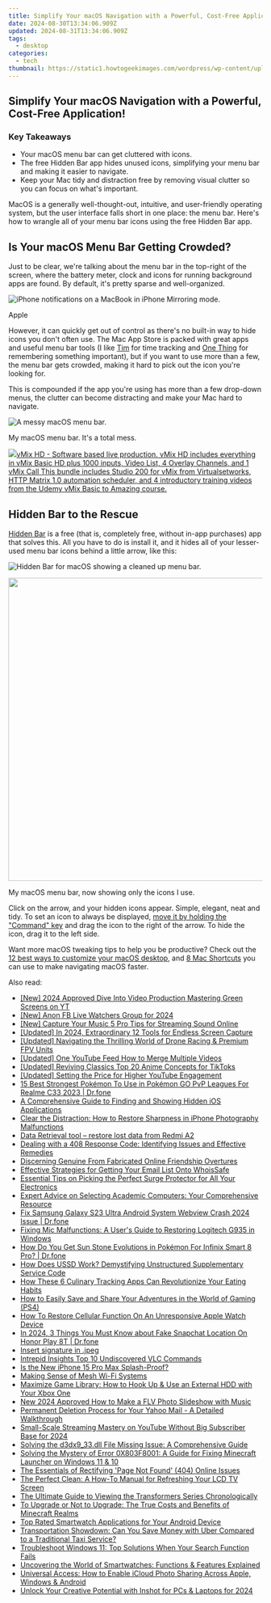 ```yaml
---
title: Simplify Your macOS Navigation with a Powerful, Cost-Free Application!
date: 2024-08-30T13:34:06.909Z
updated: 2024-08-31T13:34:06.909Z
tags:
  - desktop
categories:
  - tech
thumbnail: https://static1.howtogeekimages.com/wordpress/wp-content/uploads/2024/01/52691048039_b942c795dc_o.jpg
---
```


## Simplify Your macOS Navigation with a Powerful, Cost-Free Application!

### Key Takeaways

* Your macOS menu bar can get cluttered with icons.
* The free Hidden Bar app hides unused icons, simplifying your menu bar and making it easier to navigate.
* Keep your Mac tidy and distraction free by removing visual clutter so you can focus on what's important.

 MacOS is a generally well-thought-out, intuitive, and user-friendly operating system, but the user interface falls short in one place: the menu bar. Here's how to wrangle all of your menu bar icons using the free Hidden Bar app.

##  Is Your macOS Menu Bar Getting Crowded?

 Just to be clear, we're talking about the menu bar in the top-right of the screen, where the battery meter, clock and icons for running background apps are found. By default, it's pretty sparse and well-organized.

![iPhone notifications on a MacBook in iPhone Mirroring mode.](https://static1.howtogeekimages.com/wordpress/wp-content/uploads/2024/06/macos-sequoia-iphone-mirroring-iphone-notifications.jpg) 

Apple

 However, it can quickly get out of control as there's no built-in way to hide icons you don't often use. The Mac App Store is packed with great apps and useful menu bar tools (I like [Tim](https://apps.apple.com/gb/app/tim-time-tracker/id1449619230?mt=12 "https://apps.apple.com/gb/app/tim-time-tracker/id1449619230?mt=12") for time tracking and [One Thing](https://apps.apple.com/us/app/one-thing/id1604176982?mt=12 "https://apps.apple.com/us/app/one-thing/id1604176982?mt=12") for remembering something important), but if you want to use more than a few, the menu bar gets crowded, making it hard to pick out the icon you're looking for.

 This is compounded if the app you're using has more than a few drop-down menus, the clutter can become distracting and make your Mac hard to navigate.

![A messy macOS menu bar.](https://static1.howtogeekimages.com/wordpress/wp-content/uploads/2024/07/1-1.png) 

 My macOS menu bar. It's a total mess.

<!-- affiliate ads begin -->
<a href="https://secure.2checkout.com/order/checkout.php?PRODS=4718730&QTY=1&AFFILIATE=108875&CART=1"> <img src="https://secure.avangate.com/images/merchant/ce9a6fb2becc2d235e62b125e9260102/products/copy_vMixCallScreenshot1-large.jpg" border="0">vMix HD - Software based live production. vMix HD includes everything in vMix Basic HD plus 1000 inputs, Video List, 4 Overlay Channels, and 1 vMix Call 
This bundle includes Studio 200 for vMix from Virtualsetworks, HTTP Matrix 1.0 automation scheduler, and 4 introductory training videos from the Udemy vMix Basic to Amazing course. </a>
<!-- affiliate ads end -->
##  Hidden Bar to the Rescue

[Hidden Bar](https://apps.apple.com/us/app/hidden-bar/id1452453066?mt=12 "https://apps.apple.com/us/app/hidden-bar/id1452453066?mt=12") is a free (that is, completely free, without in-app purchases) app that solves this. All you have to do is install it, and it hides all of your lesser-used menu bar icons behind a little arrow, like this:

![Hidden Bar for macOS showing a cleaned up menu bar.](https://static1.howtogeekimages.com/wordpress/wp-content/uploads/2024/07/2-1.png) 

<!-- affiliate ads begin -->
<a href="https://appsumo.8odi.net/c/5597632/2075471/7443" target="_top" id="2075471"><img src="//a.impactradius-go.com/display-ad/7443-2075471" border="0" alt="" width="1200" height="600"/></a><img height="0" width="0" src="https://appsumo.8odi.net/i/5597632/2075471/7443" style="position:absolute;visibility:hidden;" border="0" />
<!-- affiliate ads end -->
 My macOS menu bar, now showing only the icons I use.

 Click on the arrow, and your hidden icons appear. Simple, elegant, neat and tidy. To set an icon to always be displayed, [move it by holding the "Command" key](https://youtube-lab.techidaily.com/n-2024-effortless-entrepreneurship-top-10-easy-to-create-biz-channels-on-youtotube/) and drag the icon to the right of the arrow. To hide the icon, drag it to the left side.

 Want more macOS tweaking tips to help you be productive? Check out the [12 best ways to customize your macOS desktop](https://facebook.techidaily.com/why-facebook-could-be-opening-a-retail-store-near-you-soon/), and [8 Mac Shortcuts](https://screen-capture.techidaily.com/in-2024-affordable-video-capture-maximum-potential-via-obs/) you can use to make navigating macOS faster.

<ins class="adsbygoogle"
     style="display:block"
     data-ad-format="autorelaxed"
     data-ad-client="ca-pub-7571918770474297"
     data-ad-slot="1223367746"></ins>



<ins class="adsbygoogle"
     style="display:block"
     data-ad-client="ca-pub-7571918770474297"
     data-ad-slot="8358498916"
     data-ad-format="auto"
     data-full-width-responsive="true"></ins>

<span class="atpl-alsoreadstyle">Also read:</span>
<div><ul>
<li><a href="https://facebook-record-videos.techidaily.com/new-2024-approved-dive-into-video-production-mastering-green-screens-on-yt/"><u>[New] 2024 Approved  Dive Into Video Production  Mastering Green Screens on YT</u></a></li>
<li><a href="https://facebook-video-files.techidaily.com/new-anon-fb-live-watchers-group-for-2024/"><u>[New] Anon FB Live Watchers Group for 2024</u></a></li>
<li><a href="https://screen-recording.techidaily.com/new-capture-your-music-5-pro-tips-for-streaming-sound-online/"><u>[New] Capture Your Music  5 Pro Tips for Streaming Sound Online</u></a></li>
<li><a href="https://screen-sharing-recording.techidaily.com/updated-in-2024-extraordinary-12-tools-for-endless-screen-capture/"><u>[Updated] In 2024, Extraordinary 12 Tools for Endless Screen Capture</u></a></li>
<li><a href="https://extra-guidance.techidaily.com/updated-navigating-the-thrilling-world-of-drone-racing-and-premium-fpv-units/"><u>[Updated] Navigating the Thrilling World of Drone Racing & Premium FPV Units</u></a></li>
<li><a href="https://facebook-video-share.techidaily.com/updated-one-youtube-feed-how-to-merge-multiple-videos/"><u>[Updated] One YouTube Feed  How to Merge Multiple Videos</u></a></li>
<li><a href="https://tiktok-clips.techidaily.com/updated-reviving-classics-top-20-anime-concepts-for-tiktoks/"><u>[Updated] Reviving Classics  Top 20 Anime Concepts for TikToks</u></a></li>
<li><a href="https://extra-guidance.techidaily.com/updated-setting-the-price-for-higher-youtube-engagement/"><u>[Updated] Setting the Price for Higher YouTube Engagement</u></a></li>
<li><a href="https://pokemon-go-android.techidaily.com/15-best-strongest-pokemon-to-use-in-pokemon-go-pvp-leagues-for-realme-c33-2023-drfone-by-drfone-virtual-android/"><u>15 Best Strongest Pokémon To Use in Pokémon GO PvP Leagues For Realme C33 2023 | Dr.fone</u></a></li>
<li><a href="https://technical-tips.techidaily.com/a-comprehensive-guide-to-finding-and-showing-hidden-ios-applications/"><u>A Comprehensive Guide to Finding and Showing Hidden iOS Applications</u></a></li>
<li><a href="https://technical-tips.techidaily.com/clear-the-distraction-how-to-restore-sharpness-in-iphone-photography-malfunctions/"><u>Clear the Distraction: How to Restore Sharpness in iPhone Photography Malfunctions</u></a></li>
<li><a href="https://phone-solutions.techidaily.com/data-retrieval-tool-restore-lost-data-from-redmi-a2-by-fonelab-android-recover-data/"><u>Data Retrieval tool – restore lost data from Redmi A2</u></a></li>
<li><a href="https://technical-tips.techidaily.com/dealing-with-a-408-response-code-identifying-issues-and-effective-remedies/"><u>Dealing with a 408 Response Code: Identifying Issues and Effective Remedies</u></a></li>
<li><a href="https://technical-tips.techidaily.com/discerning-genuine-from-fabricated-online-friendship-overtures/"><u>Discerning Genuine From Fabricated Online Friendship Overtures</u></a></li>
<li><a href="https://technical-tips.techidaily.com/effective-strategies-for-getting-your-email-list-onto-whoissafe/"><u>Effective Strategies for Getting Your Email List Onto WhoisSafe</u></a></li>
<li><a href="https://technical-tips.techidaily.com/essential-tips-on-picking-the-perfect-surge-protector-for-all-your-electronics/"><u>Essential Tips on Picking the Perfect Surge Protector for All Your Electronics</u></a></li>
<li><a href="https://technical-tips.techidaily.com/expert-advice-on-selecting-academic-computers-your-comprehensive-resource/"><u>Expert Advice on Selecting Academic Computers: Your Comprehensive Resource</u></a></li>
<li><a href="https://howto.techidaily.com/fix-samsung-galaxy-s23-ultra-android-system-webview-crash-2024-issue-drfone-by-drfone-fix-android-problems-fix-android-problems/"><u>Fix Samsung Galaxy S23 Ultra Android System Webview Crash 2024 Issue | Dr.fone</u></a></li>
<li><a href="https://sound-issues.techidaily.com/fixing-mic-malfunctions-a-users-guide-to-restoring-logitech-g935-in-windows/"><u>Fixing Mic Malfunctions: A User's Guide to Restoring Logitech G935 in Windows</u></a></li>
<li><a href="https://android-pokemon-go.techidaily.com/how-do-you-get-sun-stone-evolutions-in-pokemon-for-infinix-smart-8-pro-drfone-by-drfone-virtual-android/"><u>How Do You Get Sun Stone Evolutions in Pokémon For Infinix Smart 8 Pro? | Dr.fone</u></a></li>
<li><a href="https://techtrends.techidaily.com/how-does-ussd-work-demystifying-unstructured-supplementary-service-code/"><u>How Does USSD Work? Demystifying Unstructured Supplementary Service Code</u></a></li>
<li><a href="https://technical-tips.techidaily.com/how-these-6-culinary-tracking-apps-can-revolutionize-your-eating-habits/"><u>How These 6 Culinary Tracking Apps Can Revolutionize Your Eating Habits</u></a></li>
<li><a href="https://technical-tips.techidaily.com/how-to-easily-save-and-share-your-adventures-in-the-world-of-gaming-ps4/"><u>How to Easily Save and Share Your Adventures in the World of Gaming (PS4)</u></a></li>
<li><a href="https://technical-tips.techidaily.com/how-to-restore-cellular-function-on-an-unresponsive-apple-watch-device/"><u>How To Restore Cellular Function On An Unresponsive Apple Watch Device</u></a></li>
<li><a href="https://location-social.techidaily.com/in-2024-3-things-you-must-know-about-fake-snapchat-location-on-honor-play-8t-drfone-by-drfone-virtual-android/"><u>In 2024, 3 Things You Must Know about Fake Snapchat Location On Honor Play 8T | Dr.fone</u></a></li>
<li><a href="https://review-topics.techidaily.com/insert-signature-in-jpeg-by-ldigisigner-sign-a-jpg-sign-a-jpg/"><u>Insert signature in .jpeg</u></a></li>
<li><a href="https://extra-resources.techidaily.com/intrepid-insights-top-10-undiscovered-vlc-commands/"><u>Intrepid Insights  Top 10 Undiscovered VLC Commands</u></a></li>
<li><a href="https://technical-tips.techidaily.com/is-the-new-iphone-15-pro-max-splash-proof/"><u>Is the New iPhone 15 Pro Max Splash-Proof?</u></a></li>
<li><a href="https://technical-tips.techidaily.com/making-sense-of-mesh-wi-fi-systems/"><u>Making Sense of Mesh Wi-Fi Systems</u></a></li>
<li><a href="https://technical-tips.techidaily.com/maximize-game-library-how-to-hook-up-and-use-an-external-hdd-with-your-xbox-one/"><u>Maximize Game Library: How to Hook Up & Use an External HDD with Your Xbox One</u></a></li>
<li><a href="https://meme-emoji.techidaily.com/new-2024-approved-how-to-make-a-flv-photo-slideshow-with-music/"><u>New 2024 Approved How to Make a FLV Photo Slideshow with Music</u></a></li>
<li><a href="https://technical-tips.techidaily.com/permanent-deletion-process-for-your-yahoo-mail-a-detailed-walkthrough/"><u>Permanent Deletion Process for Your Yahoo Mail - A Detailed Walkthrough</u></a></li>
<li><a href="https://extra-approaches.techidaily.com/small-scale-streaming-mastery-on-youtube-without-big-subscriber-base-for-2024/"><u>Small-Scale Streaming Mastery on YouTube Without Big Subscriber Base for 2024</u></a></li>
<li><a href="https://technical-tips.techidaily.com/solving-the-d3dx933dll-file-missing-issue-a-comprehensive-guide/"><u>Solving the d3dx9_33.dll File Missing Issue: A Comprehensive Guide</u></a></li>
<li><a href="https://win-answers.techidaily.com/solving-the-mystery-of-error-0x803f8001-a-guide-for-fixing-minecraft-launcher-on-windows-11-and-10/"><u>Solving the Mystery of Error 0X803F8001: A Guide for Fixing Minecraft Launcher on Windows 11 & 10</u></a></li>
<li><a href="https://technical-tips.techidaily.com/the-essentials-of-rectifying-page-not-found-404-online-issues/"><u>The Essentials of Rectifying 'Page Not Found' (404) Online Issues</u></a></li>
<li><a href="https://technical-tips.techidaily.com/the-perfect-clean-a-how-to-manual-for-refreshing-your-lcd-tv-screen/"><u>The Perfect Clean: A How-To Manual for Refreshing Your LCD TV Screen</u></a></li>
<li><a href="https://technical-tips.techidaily.com/the-ultimate-guide-to-viewing-the-transformers-series-chronologically/"><u>The Ultimate Guide to Viewing the Transformers Series Chronologically</u></a></li>
<li><a href="https://technical-tips.techidaily.com/to-upgrade-or-not-to-upgrade-the-true-costs-and-benefits-of-minecraft-realms/"><u>To Upgrade or Not to Upgrade: The True Costs and Benefits of Minecraft Realms</u></a></li>
<li><a href="https://technical-tips.techidaily.com/top-rated-smartwatch-applications-for-your-android-device/"><u>Top Rated Smartwatch Applications for Your Android Device</u></a></li>
<li><a href="https://technical-tips.techidaily.com/transportation-showdown-can-you-save-money-with-uber-compared-to-a-traditional-taxi-service/"><u>Transportation Showdown: Can You Save Money with Uber Compared to a Traditional Taxi Service?</u></a></li>
<li><a href="https://technical-tips.techidaily.com/troubleshoot-windows-11-top-solutions-when-your-search-function-fails/"><u>Troubleshoot Windows 11: Top Solutions When Your Search Function Fails</u></a></li>
<li><a href="https://tech-recovery.techidaily.com/uncovering-the-world-of-smartwatches-functions-and-features-explained/"><u>Uncovering the World of Smartwatches: Functions & Features Explained</u></a></li>
<li><a href="https://technical-tips.techidaily.com/universal-access-how-to-enable-icloud-photo-sharing-across-apple-windows-and-android/"><u>Universal Access: How to Enable iCloud Photo Sharing Across Apple, Windows & Android</u></a></li>
<li><a href="https://fox-links.techidaily.com/unlock-your-creative-potential-with-inshot-for-pcs-and-laptops-for-2024/"><u>Unlock Your Creative Potential with Inshot for PCs & Laptops for 2024</u></a></li>
</ul></div>
